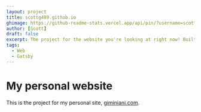```yaml
---
layout: project
title: scottg489.github.io
ghimage: https://github-readme-stats.vercel.app/api/pin/?username=scottg489&repo=scottg489.github.io&show_owner=true
author: [Scott]
draft: false
excerpt: The project for the website you're looking at right now! Built using the Gatsby framework.
tags:
  - Web
  - Gatsby
---
```


# My personal website

This is the project for my personal site, [giminiani.com](http://www.giminiani.com).
